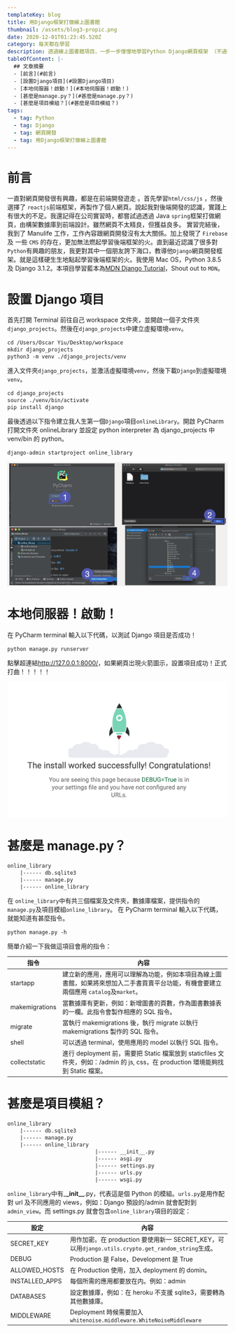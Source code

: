 ```yaml
---
templateKey: blog
title: 用Django框架打做線上圖書館
thumbnail: /assets/blog3-propic.png
date: 2020-12-01T01:23:45.520Z
category: 每天都在學習
description: 透過線上圖書館項目，一步一步慢慢地學習Python Django網頁框架 （不過我想快點學會）。
tableOfContent: |-
  ## 文章摘要
  - [前言](#前言)
  - [設置Django項目](#設置Django項目)
  - [本地伺服器！啟動！](#本地伺服器！啟動！)
  - [甚麼是manage.py？](#甚麼是manage.py？)
  - [甚麼是項目模組？](#甚麼是項目模組？)
tags:
  - tag: Python
  - tag: Django
  - tag: 網頁開發
  - tag: 用Django框架打做線上圖書館
---
```


# 前言

一直對網頁開發很有興趣，都是在前端開發遊走 。首先學習`html/css/js` ，然後選擇了 `reactjs`前端框架，再製作了個人網頁。說起我對後端開發的認識，實踐上有很大的不足。我還記得在公司實習時，都嘗試過透過 Java `spring`框架打做網頁，由構架數據庫到前端設計。雖然網頁不太精良，但獲益良多。 實習完結後，我到了 Manulife 工作，工作內容跟網頁開發沒有太大關係。加上發現了 `Firebase` 及 一些 `CMS` 的存在，更加無法燃起學習後端框架的火。直到最近認識了很多對`Python`有興趣的朋友，我更對其中一個朋友誇下海口，教導他`Django`網頁開發框架。就是這樣硬生生地點起學習後端框架的火。我使用 Mac OS，Python 3.8.5 及 Django 3.1.2。本項目學習藍本為[MDN Django Tutorial](https://developer.mozilla.org/en-US/docs/Learn/Server-side/Django)，Shout out to `MDN`。

# 設置 Django 項目

首先打開 Terminal 前往自己 workspace 文件夾，並開啟一個子文件夾`django_projects`。然後在`django_projects`中建立虛擬環境`venv`。

```
cd /Users/Oscar Yiu/Desktop/workspace
mkdir django_projects
python3 -m venv ./django_projects/venv
```

進入文件夾`django_projects`，並激活虛擬環境`venv`，然後下載`Django`到虛擬環境`venv`。

```
cd django_projects
source ./venv/bin/activate
pip install django
```

最後透過以下指令建立我人生第一個`Django`項目`onlineLibrary`。開啟 PyCharm 打開文件夾 onlineLibrary 並設定 python interpreter 為 django_projects 中 venv/bin 的 python。

```
django-admin startproject online_library
```

![blog3-setup.001.jpeg.001.jpeg](blog3-setup.001.jpeg)

# 本地伺服器！啟動！

在 PyCharm terminal 輸入以下代碼，以測試 Django 項目是否成功！

```
python manage.py runserver
```

點擊超連結<http://127.0.0.1:8000/>，如果網頁岀現火箭圖示，設置項目成功！正式打曲！！！！！

![blog3-django.png](blog3-django.png)

# 甚麼是 manage.py？

```
online_library
    |------ db.sqlite3
    |------ manage.py
    |------ online_library
```

在 `online_library`中有共三個檔案及文件夾，數據庫檔案，提供指令的`manage.py`及項目模組`online_library`。
在 PyCharm terminal 輸入以下代碼，就能知道有甚麼指令。

```
python manage.py -h
```

簡單介紹一下我做這項目會用的指令：

| 指令           | 內容                                                                                                                                   |
| -------------- | -------------------------------------------------------------------------------------------------------------------------------------- |
| startapp       | 建立新的應用，應用可以理解為功能，例如本項目為線上圖書館，如果將來想加入二手書買賣平台功能，有機會要建立兩個應用 `catalog`及`market`。 |
| makemigrations | 當數據庫有更新，例如：新增圖書的頁數，作為圖書數據表的一欄。此指令會製作相應的 SQL 指令。                                              |
| migrate        | 當執行 makemigrations 後，執行 migrate 以執行 makemigrations 製作的 SQL 指令。                                                         |
| shell          | 可以透過 terminal，使用應用的 model 以執行 SQL 指令。                                                                                  |
| collectstatic  | 進行 deployment 前，需要把 Static 檔案放到 staticfiles 文件夾，例如：/admin 的 js, css，在 production 環境能夠找到 Static 檔案。       |

# 甚麼是項目模組？

```
online_library
    |------ db.sqlite3
    |------ manage.py
    |------ online_library
                            |------ __init__.py
                            |------ asgi.py
                            |------ settings.py
                            |------ urls.py
                            |------ wsgi.py
```

`online_library`中有\_**\_init\_\_**.py，代表這是個 Python 的模組。`urls.py`是用作配對 url 及不同應用的 views，例如：Django 預設的/admin 就會配對到 `admin_view`。而 settings.py 就會包含`online_library`項目的設定：

| 設定           | 內容                                                                                               |
| -------------- | -------------------------------------------------------------------------------------------------- |
| SECRET_KEY     | 用作加密。在 production 要使用新一 SECRET_KEY，可以用`django.utils.crypto.get_random_string`生成。 |
| DEBUG          | Production 是 False，Development 是 True                                                           |
| ALLOWED_HOSTS  | 在 Production 使用，加入 deployment 的 domin。                                                     |
| INSTALLED_APPS | 每個所需的應用都要放在内。例如：admin                                                              |
| DATABASES      | 設定數據庫，例如：在 heroku 不支援 sqlite3，需要轉為其他數據庫。                                   |
| MIDDLEWARE     | Deployment 時候需要加入 `whitenoise.middleware.WhiteNoiseMiddleware`                               |
